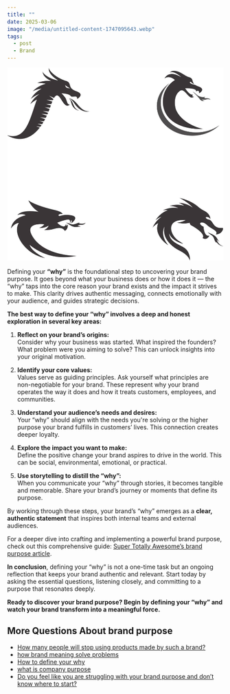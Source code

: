 ```yaml
---
title: ""
date: 2025-03-06
image: "/media/untitled-content-1747095643.webp"
tags:
  - post
  - Brand
---
```


![](/media/untitled-content-1747095643.webp)

Defining your **“why”** is the foundational step to uncovering your brand purpose. It goes beyond what your business does or how it does it — the “why” taps into the core reason your brand exists and the impact it strives to make. This clarity drives authentic messaging, connects emotionally with your audience, and guides strategic decisions.

**The best way to define your “why” involves a deep and honest exploration in several key areas:**

1. **Reflect on your brand’s origins:**  
   Consider why your business was started. What inspired the founders? What problem were you aiming to solve? This can unlock insights into your original motivation.

2. **Identify your core values:**  
   Values serve as guiding principles. Ask yourself what principles are non-negotiable for your brand. These represent why your brand operates the way it does and how it treats customers, employees, and communities.

3. **Understand your audience’s needs and desires:**  
   Your “why” should align with the needs you're solving or the higher purpose your brand fulfills in customers’ lives. This connection creates deeper loyalty.

4. **Explore the impact you want to make:**  
   Define the positive change your brand aspires to drive in the world. This can be social, environmental, emotional, or practical.

5. **Use storytelling to distill the “why”:**  
   When you communicate your “why” through stories, it becomes tangible and memorable. Share your brand’s journey or moments that define its purpose.

By working through these steps, your brand’s “why” emerges as a **clear, authentic statement** that inspires both internal teams and external audiences.

For a deeper dive into crafting and implementing a powerful brand purpose, check out this comprehensive guide: [Super Totally Awesome’s brand purpose article](https://supertotallyawesome.com/posts/brand-purpose).

**In conclusion**, defining your “why” is not a one-time task but an ongoing reflection that keeps your brand authentic and relevant. Start today by asking the essential questions, listening closely, and committing to a purpose that resonates deeply.

**Ready to discover your brand purpose? Begin by defining your “why” and watch your brand transform into a meaningful force.**

## More Questions About brand purpose

- [How many people will stop using products made by such a brand?](/posts/how-many-people-will-stop-using-products-made-by-s)
- [how brand meaning solve problems](/posts/how-brand-meaning-solve-problems)
- [How to define your why](/posts/how-to-define-your-why)
- [what is company purpose](/posts/what-is-company-purpose)
- [Do you feel like you are struggling with your brand purpose and don’t know where to start?](/posts/do-you-feel-like-you-are-struggling-with-your-bran)
